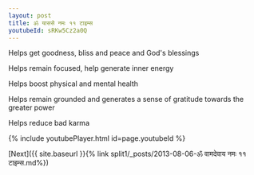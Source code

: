 ```yaml
---
layout: post
title: ॐ याससे नमः ११ टाइम्स
youtubeId: sRKw5Cz2a0Q
---
```

 
 
Helps get goodness, bliss and peace and God's blessings
 
Helps remain focused, help generate inner energy 
 
Helps boost physical and mental health 
 
Helps remain grounded and generates a sense of gratitude towards the greater power 
 
Helps reduce bad karma
 
 
 
 


{% include youtubePlayer.html id=page.youtubeId %}
 
[Next]({{ site.baseurl }}{% link  split1/_posts/2013-08-06-ॐ वामदेवाय नमः ११ टाइम्स.md%})
 
